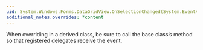 ```yaml
---
uid: System.Windows.Forms.DataGridView.OnSelectionChanged(System.EventArgs)
additional_notes.overrides: *content
---
```


<p>When overriding <xref href="System.Windows.Forms.DataGridView.OnSelectionChanged(System.EventArgs)"></xref> in a derived class, be sure to call the base class’s <xref href="System.Windows.Forms.DataGridView.OnSelectionChanged(System.EventArgs)"></xref> method so that registered delegates receive the event.</p>


